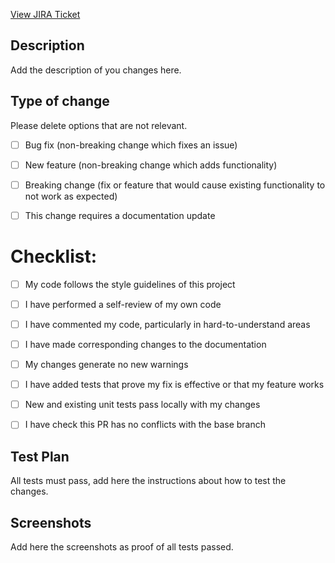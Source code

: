 [View JIRA Ticket](https://simplenight.atlassian.net/browse/XXXX-NNN)

## Description
Add the description of you changes here.


## Type of change
Please delete options that are not relevant.

- [ ] Bug fix (non-breaking change which fixes an issue)
- [ ] New feature (non-breaking change which adds functionality)
- [ ] Breaking change (fix or feature that would cause existing functionality to not work as expected)
- [ ] This change requires a documentation update


# Checklist:

- [ ] My code follows the style guidelines of this project
- [ ] I have performed a self-review of my own code
- [ ] I have commented my code, particularly in hard-to-understand areas
- [ ] I have made corresponding changes to the documentation
- [ ] My changes generate no new warnings
- [ ] I have added tests that prove my fix is effective or that my feature works
- [ ] New and existing unit tests pass locally with my changes
- [ ] I have check this PR has no conflicts with the base branch


## Test Plan

All tests must pass, add here the instructions about how to test the changes.


## Screenshots

Add here the screenshots as proof of all tests passed.